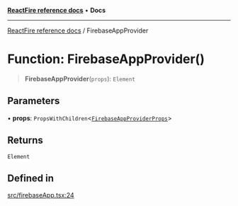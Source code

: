 [**ReactFire reference docs**](../README.md) • **Docs**

***

[ReactFire reference docs](../README.md) / FirebaseAppProvider

# Function: FirebaseAppProvider()

> **FirebaseAppProvider**(`props`): `Element`

## Parameters

• **props**: `PropsWithChildren`\<[`FirebaseAppProviderProps`](../interfaces/FirebaseAppProviderProps.md)\>

## Returns

`Element`

## Defined in

[src/firebaseApp.tsx:24](https://github.com/Synapski/reactfire/blob/main/src/firebaseApp.tsx#L24)
